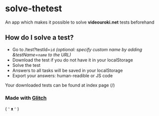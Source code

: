 # solve-thetest

An app which makes it possible to solve **videouroki.net** tests beforehand

## How do I solve a test?

- Go to /test?testId=`id` _(optional: specify custom name by adding &testName=`name` to the URL)_
- Download the test if you do not have it in your localStorage
- Solve the test
- Answers to all tasks will be saved in your localStorage
- Export your answers: human-readible or JS code

Your downloaded tests can be found at index page (/)
### Made with [Glitch](https://glitch.com/)

( ᵔ ᴥ ᵔ )
